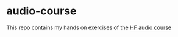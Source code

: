 # audio-course
This repo contains my hands on exercises of the [HF audio course](https://huggingface.co/learn/audio-course)
